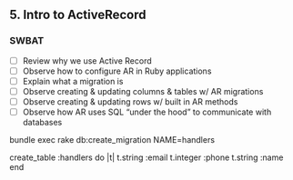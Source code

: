 ## 5. Intro to ActiveRecord
### SWBAT

- [ ] Review why we use Active Record
- [ ] Observe how to configure AR in Ruby applications
- [ ] Explain what a migration is 
- [ ] Observe creating & updating columns & tables w/ AR migrations
- [ ] Observe creating & updating rows w/ built in AR methods
- [ ] Observe how AR uses SQL “under the hood” to communicate with databases

bundle exec rake db:create_migration NAME=handlers

create_table :handlers do |t| 
  t.string :email 
  t.integer :phone
  t.string :name
end